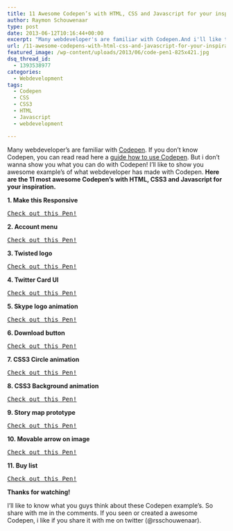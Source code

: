 ```yaml
---
title: 11 Awesome Codepen’s with HTML, CSS and Javascript for your inspiration!
author: Raymon Schouwenaar
type: post
date: 2013-06-12T10:16:44+00:00
excerpt: "Many webdeveloper's are familiar with Codepen.And i'll like to show you awesome example's of what webdeveloper has made with Codepen. Here are the 11 most awesome Codepen's with HTML, CSS3 and Javascript for your inspiration."
url: /11-awesome-codepens-with-html-css-and-javascript-for-your-inspiration/
featured_image: /wp-content/uploads/2013/06/code-pen1-825x421.jpg
dsq_thread_id:
  - 1393538977
categories:
  - Webdevelopment
tags:
  - Codepen
  - CSS
  - CSS3
  - HTML
  - Javascript
  - webdevelopment

---
```

Many webdeveloper&#8217;s are familiar with <a href="http://codepen.io/" target="_blank">Codepen</a>. If you don&#8217;t know Codepen, you can read read here a <a href="http://css-tricks.com/forums/discussion/21516/a-guide-to-using-codepen-help-us-help-you-/p1" target="_blank">guide how to use Codepen</a>. But i don&#8217;t wanna show you what you can do with Codepen! I&#8217;ll like to show you awesome example&#8217;s of what webdeveloper has made with Codepen. **Here are the 11 most awesome Codepen&#8217;s with HTML, CSS3 and Javascript for your inspiration.**

**1. Make this Responsive**

<pre class="codepen" data-height="300" data-type="result" data-href="xDeCt" data-user="HugoGiraudel" data-safe="false"><code></code><a href="http://codepen.io/HugoGiraudel/pen/xDeCt">Check out this Pen!</a></pre>



**2. Account menu**

<pre class="codepen" data-height="300" data-type="result" data-href="KFEsa" data-user="fixcl" data-safe="false"><code></code><a href="http://codepen.io/fixcl/pen/KFEsa">Check out this Pen!</a></pre>



**3. Twisted logo**

<pre class="codepen" data-height="300" data-type="result" data-href="eosFf" data-user="the_ruther4d" data-safe="false"><code></code><a href="http://codepen.io/the_ruther4d/pen/eosFf">Check out this Pen!</a></pre>



**4. Twitter Card UI**

<pre class="codepen" data-height="300" data-type="result" data-href="nzLmu" data-user="marceloag" data-safe="false"><code></code><a href="http://codepen.io/marceloag/pen/nzLmu">Check out this Pen!</a></pre>



**5. Skype logo animation**

<pre class="codepen" data-height="300" data-type="result" data-href="rDntj" data-user="html5web" data-safe="false"><code></code><a href="http://codepen.io/html5web/pen/rDntj">Check out this Pen!</a></pre>



**6. Download button**

<pre class="codepen" data-height="300" data-type="result" data-href="BhGou" data-user="the_ruther4d" data-safe="false"><code></code><a href="http://codepen.io/the_ruther4d/pen/BhGou">Check out this Pen!</a></pre>



**7. CSS3 Circle animation**

<pre class="codepen" data-height="300" data-type="result" data-href="ixyFh" data-user="niaconis" data-safe="false"><code></code><a href="http://codepen.io/niaconis/pen/ixyFh">Check out this Pen!</a></pre>



**8. CSS3 Background animation**

<pre class="codepen" data-height="300" data-type="result" data-href="Iarcl" data-user="dalgard" data-safe="false"><code></code><a href="http://codepen.io/dalgard/pen/Iarcl">Check out this Pen!</a></pre>



**9. Story map prototype**

<pre class="codepen" data-height="300" data-type="result" data-href="gsaIz" data-user="ianpirro" data-safe="false"><code></code><a href="http://codepen.io/ianpirro/pen/gsaIz">Check out this Pen!</a></pre>



**10. Movable arrow on image**

<pre class="codepen" data-height="300" data-type="result" data-href="hCyGE" data-user="dariocravero" data-safe="false"><code></code><a href="http://codepen.io/dariocravero/pen/hCyGE">Check out this Pen!</a></pre>



**11. Buy list**

<pre class="codepen" data-height="300" data-type="result" data-href="Bpyqx" data-user="joacimnilsson" data-safe="false"><code></code><a href="http://codepen.io/joacimnilsson/pen/Bpyqx">Check out this Pen!</a></pre>



**Thanks for watching!**

I’ll like to know what you guys think about these Codepen example&#8217;s. So share with me in the comments. If you seen or created a awesome Codepen, i like if you share it with me on twitter (@rsschouwenaar).